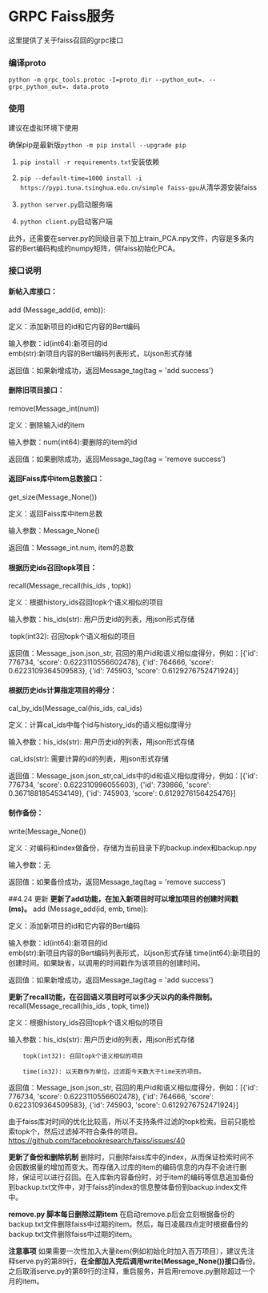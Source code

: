 # GRPC Faiss服务

这里提供了关于faiss召回的grpc接口

### 编译proto

```
python -m grpc_tools.protoc -I=proto_dir --python_out=. --grpc_python_out=. data.proto
```

### 使用

建议在虚拟环境下使用

确保pip是最新版`python -m pip install --upgrade pip`

1. `pip install -r requirements.txt`安装依赖
2. `pip --default-time=1000 install -i https://pypi.tuna.tsinghua.edu.cn/simple faiss-gpu`从清华源安装faiss

2. `python server.py`启动服务端
3. `python client.py`启动客户端

此外，还需要在server.py的同级目录下加上train_PCA.npy文件，内容是多条内容的Bert编码构成的numpy矩阵，供faiss初始化PCA。

### 接口说明

#### 新帖入库接口：

add (Message_add(id, emb)):

定义：添加新项目的id和它内容的Bert编码

输入参数：id(int64):新项目的id              
        emb(str):新项目内容的Bert编码列表形式，以json形式存储

返回值：如果新增成功，返回Message_tag(tag = 'add success')



#### 删除旧项目接口：

remove(Message_int(num))

定义：删除输入id的item

输入参数：num(int64):要删除的item的id

返回值：如果删除成功，返回Message_tag(tag = 'remove success')



#### 返回Faiss库中item总数接口：

get_size(Message_None())

定义：返回Faiss库中item总数

输入参数：Message_None()

返回值：Message_int.num, item的总数



#### 根据历史ids召回topk项目：

recall(Message_recall(his_ids , topk))

定义：根据history_ids召回topk个语义相似的项目

输入参数：his_ids(str): 用户历史id的列表，用json形式存储

​				   topk(int32): 召回topk个语义相似的项目

返回值：Message_json.json_str, 召回的用户id和语义相似度得分，例如：[{'id': 776734, 'score': 0.6223110556602478}, {'id': 764666, 'score': 0.6223109364509583}, {'id': 745903, 'score': 0.6129276752471924}]



#### 根据历史ids计算指定项目的得分：

cal_by_ids(Message_cal(his_ids, cal_ids)

定义：计算cal_ids中每个id与history_ids的语义相似度得分

输入参数：his_ids(str): 用户历史id的列表，用json形式存储

​				   cal_ids(str): 需要计算的id的列表，用json形式存储

返回值：Message_json.json_str,cal_ids中的id和语义相似度得分，例如：[{'id': 776734, 'score': 0.622310996055603}, {'id': 739866, 'score': 0.3671881854534149}, {'id': 745903, 'score': 0.6129276156425476}]

#### 制作备份：

write(Message_None())

定义：对编码和index做备份，存储为当前目录下的backup.index和backup.npy

输入参数：无

返回值：如果备份成功，返回Message_tag(tag = 'remove success')


##4.24 更新
**更新了add功能，在加入新项目时可以增加项目的创建时间戳(ms)。**
add (Message_add(id, emb, time)):

定义：添加新项目的id和它内容的Bert编码

输入参数：id(int64):新项目的id              
        emb(str):新项目内容的Bert编码列表形式，以json形式存储
        time(int64):新项目的创建时间。如果缺省，以调用的时间戳作为该项目的创建时间。          

返回值：如果新增成功，返回Message_tag(tag = 'add success')


**更新了recall功能，在召回语义项目时可以多少天以内的条件限制。**
recall(Message_recall(his_ids , topk, time))

定义：根据history_ids召回topk个语义相似的项目

输入参数：his_ids(str): 用户历史id的列表，用json形式存储

        topk(int32): 召回topk个语义相似的项目
        
        time(in32): 以天数作为单位，过滤距今天数大于time天的项目。

返回值：Message_json.json_str, 召回的用户id和语义相似度得分，例如：[{'id': 776734, 'score': 0.6223110556602478}, {'id': 764666, 'score': 0.6223109364509583}, {'id': 745903, 'score': 0.6129276752471924}]

由于faiss库对时间的优化比较高，所以不支持条件过滤的topk检索。目前只能检索topk个，然后过滤掉不符合条件的项目。https://github.com/facebookresearch/faiss/issues/40

**更新了备份和删除机制**
删除时，只删除faiss库中的index，从而保证检索时间不会因数据量的增加而变大。而存储入过库的item的编码信息的内存不会进行删除，保证可以进行召回。在入库新内容备份时，对于item的编码等信息追加备份到backup.txt文件中，对于faiss的index的信息整体备份到backup.index文件中。

**remove.py 脚本每日删除过期item**
在启动remove.p后会立刻根据备份的backup.txt文件删除faiss中过期的item。然后，每日凌晨四点定时根据备份的backup.txt文件删除faiss中过期的item。

**注意事项**
如果需要一次性加入大量item(例如初始化时加入百万项目），建议先注释serve.py的第89行，**在全部加入完后调用write(Message_None())接口**备份。之后取消serve.py的第89行的注释，重启服务，并启用remove.py删除超过一个月的item。



